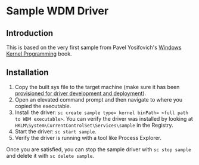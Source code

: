 # Sample WDM Driver

## Introduction

This is based on the very first sample from Pavel Yosifovich's [Windows Kernel Programming](https://leanpub.com/windowskernelprogramming) book.

## Installation

1. Copy the built sys file to the target machine (make sure it has been [provisioned for driver development and deployment](https://docs.microsoft.com/en-us/windows-hardware/drivers/gettingstarted/provision-a-target-computer-wdk-8-1)).
2. Open an elevated command prompt and then navigate to where you copied the executable.
3. Install the driver: `sc create sample type= kernel binPath= <full path to WDM executable>`. You can verify the driver was installed by looking at `HKLM\System\CurrentControlSet\Services\sample` in the Registry.
4. Start the driver: `sc start sample`.
5. Verify the driver is running with a tool like Process Explorer.

Once you are satisfied, you can stop the sample driver with `sc stop sample` and delete it with `sc delete sample`.
